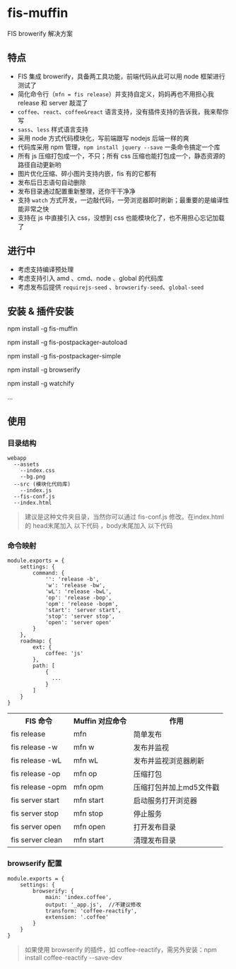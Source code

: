# fis-muffin
FIS browerify 解决方案

## 特点
* FIS 集成 browerify，具备两工具功能，前端代码从此可以用 node 框架进行测试了
* 简化命令行（`mfn = fis release`）并支持自定义，妈妈再也不用担心我 release 和 server 敲混了
* `coffee`、`react`、`coffee&react` 语言支持，没有插件支持的告诉我，我来帮你写
* `sass`、`less` 样式语言支持
* 采用 node 方式代码模块化，写前端跟写 nodejs 后端一样的爽
* 代码库采用 npm 管理，`npm install jquery --save` 一条命令搞定一个库
* 所有 js 压缩打包成一个，不只；所有 css 压缩也能打包成一个，静态资源的路径自动更新哟
* 图片优化压缩、碎小图片支持内嵌，fis 有的它都有
* 发布后日志语句自动删除
* 发布目录通过配置重新整理，还你干干净净
* 支持 `watch` 方式开发，一边敲代码，一旁浏览器即时刷新；最重要的是编译性能非常之快
* 支持在 js 中直接引入 css，没想到 css 也能模块化了，也不用担心忘记加载了

## 进行中
* 考虑支持编译预处理
* 考虑支持引入 amd 、cmd、node 、global 的代码库
* 考虑发布后提供 `requirejs-seed` 、`browserify-seed`、`global-seed`

## 安装 & 插件安装
npm install -g fis-muffin

npm install -g fis-postpackager-autoload

npm install -g fis-postpackager-simple

npm install -g browserify

npm install -g watchify

...
## 使用
### 目录结构
    webapp
      --assets
        --index.css
        --bg.png
      --src (模块化代码库)
        --index.js
      --fis-conf.js
      --index.html

> 建议是这种文件夹目录，当然你可以通过 fis-conf.js 修改。在index.html的 head末尾加入
> 以下代码 <!-- @require index.css --><!--STYLE_PLACEHOLDER-->，body末尾加入
> 以下代码<!-- @require app --><!--SCRIPT_PLACEHOLDER--><!--RESOURCEMAP_PLACEHOLDER-->

### 命令映射
    module.exports = {
        settings: {
            command: {
                '': 'release -b',
                'w': 'release -bw',
                'wL': 'release -bwL',
                'op': 'release -bop',
                'opm': 'release -bopm',
                'start': 'server start',
                'stop': 'server stop',
                'open': 'server open'
            }
        },
        roadmap: {
            ext: {
                coffee: 'js'
            },
            path: [
                {
                  ... 
                }
            ]
        }
    }

<table>
  <tr>
    <th>FIS 命令</th><th>Muffin 对应命令</th><th>作用</th>
  </tr>
  <tr>
    <td>fis release</td><td>mfn</td><td>简单发布</td>
  </tr>
  <tr>
    <td>fis release -w</td><td>mfn w</td><td>发布并监视</td>
  </tr>
  <tr>
    <td>fis release -wL</td><td>mfn wL</td><td>发布并监视浏览器刷新</td>
  </tr>
  <tr>
    <td>fis release -op</td><td>mfn op</td><td>压缩打包</td>
  </tr>
  <tr>
    <td>fis release -opm</td><td>mfn opm</td><td>压缩打包并加上md5文件戳</td>
  </tr>
  <tr>
    <td>fis server start</td><td>mfn start</td><td>启动服务打开浏览器</td>
  </tr>
  <tr>
    <td>fis server stop</td><td>mfn stop</td><td>停止服务</td>
  </tr>
  <tr>
    <td>fis server open</td><td>mfn open</td><td>打开发布目录</td>
  </tr>
  <tr>
    <td>fis server clean</td><td>mfn start</td><td>清理发布目录</td>
  </tr>
</table>


### browserify 配置
    module.exports = {
        settings: {
            browserify: {
                main: 'index.coffee',
                output: '_app.js',  //不建议修改
                transform: 'coffee-reactify',
                extension: '.coffee'
            }
        }
    }


> 如果使用 browserify 的插件，如 coffee-reactify，需另外安装：npm install coffee-reactify --save-dev
